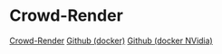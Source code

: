 # Crowd-Render

[Crowd-Render](https://www.crowd-render.com/ )
[Github (docker)](https://github.com/crowdrender/cr-docker)
[Github (docker NVidia)]( https://github.com/NVIDIA/nvidia-docker )
